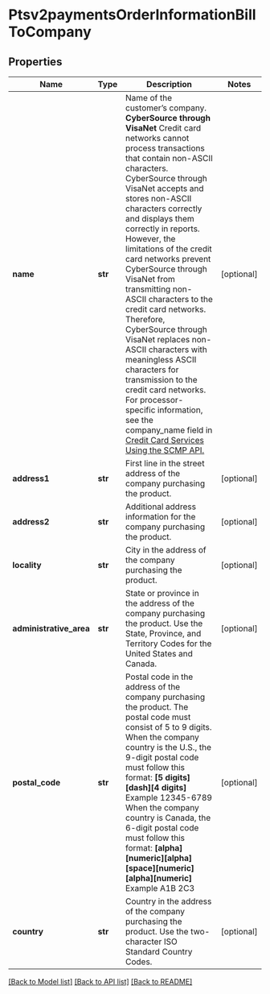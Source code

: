 # Ptsv2paymentsOrderInformationBillToCompany

## Properties
Name | Type | Description | Notes
------------ | ------------- | ------------- | -------------
**name** | **str** | Name of the customer’s company.  **CyberSource through VisaNet** Credit card networks cannot process transactions that contain non-ASCII characters. CyberSource through VisaNet accepts and stores non-ASCII characters correctly and displays them correctly in reports. However, the limitations of the credit card networks prevent CyberSource through VisaNet from transmitting non-ASCII characters to the credit card networks. Therefore, CyberSource through VisaNet replaces non-ASCII characters with meaningless ASCII characters for transmission to the credit card networks.  For processor-specific information, see the company_name field in [Credit Card Services Using the SCMP API.](http://apps.cybersource.com/library/documentation/dev_guides/CC_Svcs_SCMP_API/html)  | [optional] 
**address1** | **str** | First line in the street address of the company purchasing the product. | [optional] 
**address2** | **str** | Additional address information for the company purchasing the product. | [optional] 
**locality** | **str** | City in the address of the company purchasing the product. | [optional] 
**administrative_area** | **str** | State or province in the address of the company purchasing the product. Use the State, Province, and Territory Codes for the United States and Canada.  | [optional] 
**postal_code** | **str** | Postal code in the address of the company purchasing the product. The postal code must consist of 5 to 9 digits.  When the company country is the U.S., the 9-digit postal code must follow this format: **[5 digits][dash][4 digits]** Example 12345-6789  When the company country is Canada, the 6-digit postal code must follow this format: **[alpha][numeric][alpha][space][numeric][alpha][numeric]** Example A1B 2C3  | [optional] 
**country** | **str** | Country in the address of the company purchasing the product. Use the two-character ISO Standard Country Codes.  | [optional] 

[[Back to Model list]](../README.md#documentation-for-models) [[Back to API list]](../README.md#documentation-for-api-endpoints) [[Back to README]](../README.md)


